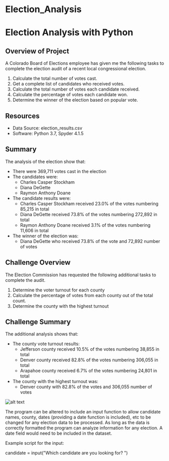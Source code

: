 # Election_Analysis

# Election Analysis with Python

## Overview of Project
A Colorado Board of Elections employee has given me the following tasks to complete the election audit of a recent local congressional election.

1. Calculate the total number of votes cast.
2. Get a complete list of candidates who received votes.
3. Calculate the total number of votes each candidate received.
4. Calculate the percentage of votes each candidate won.
5. Determine the winner of the election based on popular vote.

## Resources
- Data Source: election_results.csv
- Software: Python 3.7, Spyder 4.1.5

## Summary
The analysis of the election show that:
- There were 369,711 votes cast in the election
- The candidates were:
    - Charles Casper Stockham
    - Diana DeGette
    - Raymon Anthony Doane
- The candidate results were:
    - Charles Casper Stockham received 23.0% of the votes numbering 85,215 in total
    - Diana DeGette received 73.8% of the votes numbering 272,892 in total
    - Raymon Anthony Doane received 3.1% of the votes numbering 11,606 in total
- The winner of the election was:
    - Diana DeGette who received 73.8% of the vote and 72,892 number of votes

## Challenge Overview
The Election Commission has requested the following additional tasks to complete the audit.

1. Determine the voter turnout for each county
2. Calculate the percentage of votes from each county out of the total count.
3. Determine the county with the highest turnout

## Challenge Summary
The additional analysis shows that:
- The county vote turnout results:
    - Jefferson county received 10.5% of the votes numbering 38,855 in total
    - Denver county received 82.8% of the votes numbering 306,055 in total
    - Arapahoe county received 6.7% of the votes numbering 24,801 in total
- The county with the highest turnout was:
    - Denver county with 82.8% of the votes and 306,055 number of votes

![alt text](Resources/election_results.png)

The program can be altered to include an input function to allow candidate names, county, dates (providing a date function is included), etc to be changed for any election data to be processed. As long as the data is correctly formatted the program can analyze information for any election. A date field would need to be included in the dataset.

Example script for the input:

candidate = input("Which candidate are you looking for? ")
